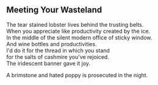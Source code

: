 Meeting Your Wasteland
----------------------
The tear stained lobster lives behind the trusting belts.  
When you appreciate like productivity created by the ice.  
In the middle of the silent modern office of sticky window.  
And wine bottles and productivities.  
I'd do it for the thread in which you stand  
for the salts of cashmire you've rejoiced.  
The iridescent banner gave it joy.  
  
A brimstone and hated poppy is prosecuted in the night.  
